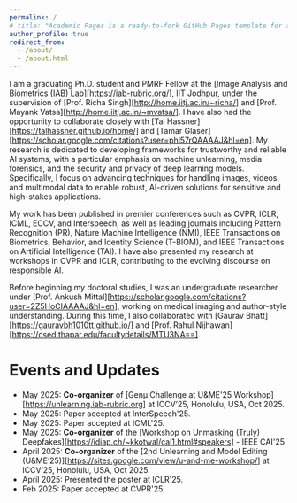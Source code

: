 ```yaml
---
permalink: /
# title: "Academic Pages is a ready-to-fork GitHub Pages template for academic personal websites"
author_profile: true
redirect_from: 
  - /about/
  - /about.html
---
```


I am a graduating Ph.D. student and PMRF Fellow at the [Image Analysis and Biometrics (IAB) Lab][https://iab-rubric.org/], IIT Jodhpur, under the supervision of [Prof. Richa Singh][http://home.iitj.ac.in/~richa/] and [Prof. Mayank Vatsa][http://home.iitj.ac.in/~mvatsa/]. I have also had the opportunity to collaborate closely with [Tal Hassner][https://talhassner.github.io/home/] and [Tamar Glaser][https://scholar.google.com/citations?user=phl57rQAAAAJ&hl=en]. My research is dedicated to developing frameworks for trustworthy and reliable AI systems, with a particular emphasis on machine unlearning, media forensics, and the security and privacy of deep learning models. Specifically, I focus on advancing techniques for handling images, videos, and multimodal data to enable robust, AI-driven solutions for sensitive and high-stakes applications.

My work has been published in premier conferences such as CVPR, ICLR, ICML, ECCV, and Interspeech, as well as leading journals including Pattern Recognition (PR), Nature Machine Intelligence (NMI), IEEE Transactions on Biometrics, Behavior, and Identity Science (T-BIOM), and IEEE Transactions on Artificial Intelligence (TAI). I have also presented my research at workshops in CVPR and ICLR, contributing to the evolving discourse on responsible AI.

Before beginning my doctoral studies, I was an undergraduate researcher under [Prof. Ankush Mittal][https://scholar.google.com/citations?user=2Z5HoCIAAAAJ&hl=en], working on medical imaging and author-style understanding. During this time, I also collaborated with [Gaurav Bhatt][https://gauravbh1010tt.github.io/] and [Prof. Rahul Nijhawan][https://csed.thapar.edu/facultydetails/MTU3NA==].

Events and Updates
======
- May 2025: **Co-organizer** of [Genμ Challenge at U&ME'25 Workshop][https://unlearning.iab-rubric.org] at ICCV’25, Honolulu, USA, Oct 2025.
- May 2025: Paper accepted at InterSpeech'25.
- May 2025: Paper accepted at ICML'25.
- May 2025: **Co-organizer** of the [Workshop on Unmasking (Truly) Deepfakes][https://idiap.ch/~kkotwal/cai1.html#speakers] - IEEE CAI'25
- April 2025: **Co-organizer** of the [2nd Unlearning and Model Editing (U&ME’25)][https://sites.google.com/view/u-and-me-workshop/] at ICCV’25, Honolulu, USA, Oct 2025.
- April 2025: Presented the poster at ICLR'25.
- Feb 2025: Paper accepted at CVPR'25.
